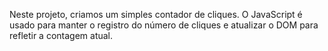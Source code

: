 Neste projeto, criamos um simples contador de cliques. O JavaScript é usado para manter o registro do número de cliques e atualizar o DOM para refletir a contagem atual.